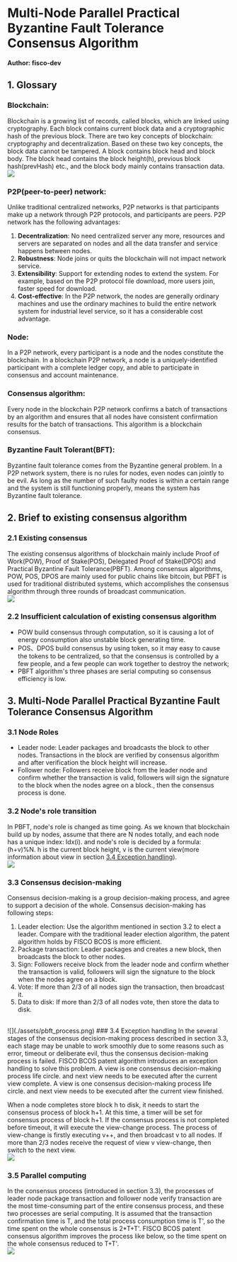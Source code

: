 # Multi-Node Parallel Practical Byzantine Fault Tolerance Consensus Algorithm
**Author: fisco-dev**  

## 1. Glossary
### Blockchain:   
Blockchain is a growing list of records, called blocks, which are linked using cryptography. Each block contains current block data and a cryptographic hash of the previous block. There are two key concepts of blockchain: cryptography and decentralization. Based on these two key concepts, the block data cannot be tampered. 
A block contains block head and block body. The block head contains the block height(h), previous block hash(prevHash) etc., and the block body mainly contains transaction data.
<br>
![](./assets/pbft_blockchain.jpg)  
### P2P(peer-to-peer) network: 
Unlike traditional centralized networks, P2P networks is that participants make up a network through P2P protocols, and participants are peers. P2P network has the following advantages:
1. **Decentralization**: No need centralized server any more, resources and servers are separated on nodes and all the data transfer and service happens between nodes.
2. **Robustness**: Node joins or quits the blockchain will not impact network service.
3. **Extensibility**: Support for extending nodes to extend the system. For example, based on the P2P protocol file download, more users join, faster speed for download.
4. **Cost-effective**: In the P2P network, the nodes are generally ordinary machines and use the ordinary machines to build the entire network system for industrial level service, so it has a considerable cost advantage. 
### Node: 
In a P2P network, every participant is a node and the nodes constitute the blockchain. In a blockchain P2P network, a node is a uniquely-identified participant with a complete ledger copy, and able to participate in consensus and account maintenance.
### Consensus algorithm: 
Every node in the blockchain P2P network confirms a batch of transactions by an algorithm and ensures that all nodes have consistent confirmation results for the batch of transactions. This algorithm is a blockchain consensus.
### Byzantine Fault Tolerant(BFT): 
Byzantine fault tolerance comes from the Byzantine general problem. In a P2P network system, there is no rules for nodes, even nodes can jointly to be evil. As long as the number of such faulty nodes is within a certain range and the system is still functioning properly, means the system has Byzantine fault tolerance.

## 2. Brief to existing consensus algorithm
### 2.1 Existing consensus
The existing consensus algorithms of blockchain mainly include Proof of Work(POW), Proof of Stake(POS), Delegated Proof of Stake(DPOS) and Practical Byzantine Fault Tolerance(PBFT). Among consensus algorithms, POW, POS, DPOS are mainly used for public chains like bitcoin, but PBFT is used for traditional distributed systems, which accomplishes the consensus algorithm through three rounds of broadcast communication.
<br>
 ![](./assets/pbft_consensus.jpg)
### 2.2 Insufficient calculation of existing consensus algorithm
- POW build consensus through computation, so it is causing a lot of energy consumption also unstable block generating time.
- POS、DPOS build consensus by using token, so it may easy to cause the tokens to be centralized, so that the consensus is controlled by a few people, and a few people can work together to destroy the network;
- PBFT algorithm's three phases are serial computing so consensus efficiency is low.

## 3. Multi-Node Parallel Practical Byzantine Fault Tolerance Consensus Algorithm
### 3.1 Node Roles
- Leader node: Leader packages and broadcasts the block to other nodes. Transactions in the block are verified by consensus algorithm and after verification the block height will increase.
- Follower node: Followers receive block from the leader node and confirm whether the transaction is valid, followers will sign the signature to the block when the nodes agree on a block., then the consensus process is done.
### 3.2 Node's role transition
In PBFT, node's role is changed as time going.
As we known that blockchain build up by nodes, assume that there are N nodes totally, and each node has a unique index: Idx(i). and node's role is decided by a formula: (h+v)%N. h is the current block height, v is the current view(more information about view in section  [3.4 Exception handling](#exception-handling)).
<br>
 ![](./assets/pbft_role.png)
### 3.3 Consensus decision-making

Consensus decision-making is a group decision-making process, and agree to support a decision of the whole. Consensus decision-making has following steps:
1. Leader election: Use the algorithm mentioned in section 3.2 to elect a leader. Compare with the traditional leader election algorithm, the patent algorithm holds by FISCO BCOS is more efficient.
2. Package transaction: Leader packages and creates a new block, then broadcasts the block to other nodes.
3. Sign: Followers receive block from the leader node and confirm whether the transaction is valid, followers will sign the signature to the block when the nodes agree on a block.
4. Vote: If more than 2/3 of all nodes sign the transaction, then broadcast it.
5. Data to disk: If more than 2/3 of all nodes vote, then store the data to disk.
<br>
 ![](./assets/pbft_process.png) 
###  3.4 Exception handling
In the several stages of the consensus decision-making process described in section 3.3, each stage may be unable to work smoothly due to some reasons such as error, timeout or deliberate evil, thus the consensus decision-making process is failed. FISCO BCOS patent algorithm introduces an exception handling to solve this problem.
A view is one consensus decision-making process life circle. and next view needs to be executed after the current view complete.
A view is one consensus decision-making process life circle. and next view needs to be executed after the current view finished.

When a node completes store block h to disk, it needs to start the consensus process of block h+1. At this time, a timer will be set for consensus process of block h+1. If the consensus process is not completed before timeout, it will execute the view-change process.
The process of view-change is firstly executing v++, and then broadcast v to all nodes. If more than 2/3 nodes receive the request of view v view-change, then switch to the next view.
<br>
![](./assets/pbft_error.png)   
### 3.5 Parallel computing
In the consensus process (introduced in section 3.3), the processes of leader node package transaction and follower node verify transaction are the most time-consuming part of the entire consensus process, and these two processes are serial computing. It is assumed that the transaction confirmation time is T, and the total process consumption time is T', so the time spent on the whole consensus is 2*T+T'. FISCO BCOS patent consensus algorithm improves the process like below, so the time spent on the whole consensus reduced to T+T'.
<br>
![](./assets/pbft_parallel.png)
